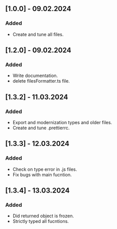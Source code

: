 ## [1.0.0] - 09.02.2024

### Added

-   Create and tune all files.

## [1.2.0] - 09.02.2024

### Added

-   Write documentation.
-   delete filesFormatter.ts file.

## [1.3.2] - 11.03.2024

### Added

-   Export and modernization types and older files.
-   Create and tune .prettierrc.

## [1.3.3] - 12.03.2024

### Added

-   Check on type error in .js files.
-   Fix bugs with main fucntion.

## [1.3.4] - 13.03.2024

### Added

-   Did returned object is frozen.
-   Strictly typed all fucntions.
